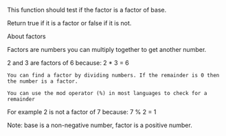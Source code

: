 This function should test if the factor is a factor of base.

Return true if it is a factor or false if it is not.

About factors

Factors are numbers you can multiply together to get another number.

2 and 3 are factors of 6 because: 2 * 3 = 6

    You can find a factor by dividing numbers. If the remainder is 0 then the number is a factor.

    You can use the mod operator (%) in most languages to check for a remainder

For example 2 is not a factor of 7 because: 7 % 2 = 1

Note: base is a non-negative number, factor is a positive number.
